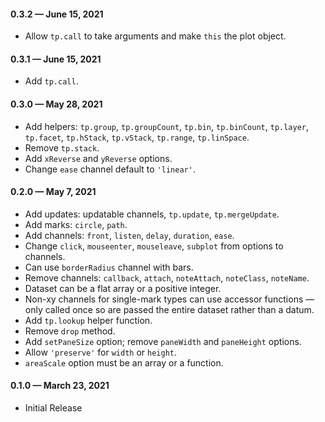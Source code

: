 #### 0.3.2 &mdash; June 15, 2021

* Allow `tp.call` to take arguments and make `this` the plot object.

#### 0.3.1 &mdash; June 15, 2021

* Add `tp.call`.

#### 0.3.0 &mdash; May 28, 2021

* Add helpers: `tp.group`, `tp.groupCount`, `tp.bin`, `tp.binCount`, `tp.layer`, `tp.facet`, `tp.hStack`, `tp.vStack`, `tp.range`, `tp.linSpace`.
* Remove `tp.stack`.
* Add `xReverse` and `yReverse` options.
* Change `ease` channel default to `'linear'`.

#### 0.2.0 &mdash; May 7, 2021

* Add updates: updatable channels, `tp.update`, `tp.mergeUpdate`.
* Add marks: `circle`, `path`.
* Add channels: `front`, `listen`, `delay`, `duration`, `ease`.
* Change `click`, `mouseenter`, `mouseleave`, `subplot` from options to channels.
* Can use `borderRadius` channel with bars.
* Remove channels: `callback`, `attach`, `noteAttach`, `noteClass`, `noteName`.
* Dataset can be a flat array or a positive integer.
* Non-xy channels for single-mark types can use accessor functions &mdash; only called once so are passed the entire dataset rather than a datum.
* Add `tp.lookup` helper function.
* Remove `drop` method.
* Add `setPaneSize` option; remove `paneWidth` and `paneHeight` options.
* Allow `'preserve'` for `width` or `height`.
* `areaScale` option must be an array or a function.

#### 0.1.0 &mdash; March 23, 2021

* Initial Release